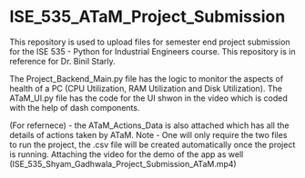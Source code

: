 # ISE_535_ATaM_Project_Submission
This repository is used to upload files for semester end project submission for the ISE 535 - Python for Industrial Engineers course. This repository is in reference for Dr. Binil Starly.

The Project_Backend_Main.py file has the logic to monitor the aspects of health of a PC (CPU Utilization, RAM Utilization and Disk Utilization).
The ATaM_UI.py file has the code for the UI shwon in the video which is coded with the help of dash components.

(For refernece) - the ATaM_Actions_Data is also attached which has all the details of actions taken by ATaM.
Note - One will only require the two files to run the project, the .csv file will be created automatically once the project is running.
Attaching the video for the demo of the app as well (ISE_535_Shyam_Gadhwala_Project_Submission_ATaM.mp4)
